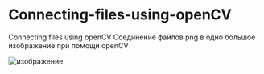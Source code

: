 # Connecting-files-using-openCV
Connecting files using openCV  Соединение файлов png в одно большое изображение  при помощи openCV 

![изображение](https://github.com/user-attachments/assets/3383a8e4-45c2-4aaf-a4ba-66ba89663c0a)

